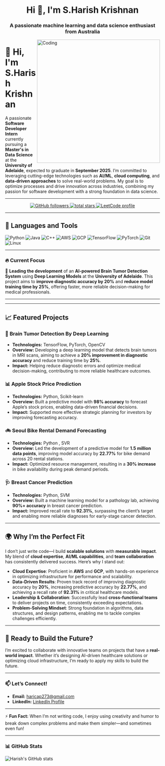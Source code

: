 <h1 align="center">Hi 👋, I'm S.Harish Krishnan</h1>
<h3 align="center">A passionate machine learning and data science enthusiast from Australia</h3>
<img align="right" alt="Coding" width="400" src="https://cdn.dribbble.com/users/1162077/screenshots/3848914/programmer.gif">


# 👋 Hi, I'm S.Harish Krishnan

A passionate **Software Developer Intern** currently pursuing a **Master's in Data Science** at the **University of Adelaide**, expected to graduate in **September 2025**. I’m committed to leveraging cutting-edge technologies such as **AI/ML**, **cloud computing**, and **data-driven approaches** to solve real-world problems. My goal is to optimize processes and drive innovation across industries, combining my passion for software development with a strong foundation in data science.

---

<p align="center">
   <a href="https://github.com/coderharry1?tab=followers">
      <img alt="GitHub followers" title="Follow me on GitHub" src="https://img.shields.io/github/followers/coderharry1?color=236ad3&labelColor=1155ba&style=for-the-badge&logo=github&label=Follow&logoColor=white"/>
   </a>
   <a href="https://github.com/coderharry1?tab=repositories">
      <img alt="total stars" title="Total stars on GitHub" src="https://img.shields.io/github/stars/coderharry1?color=55960c&style=for-the-badge&labelColor=488207&logo=star"/>
   </a>
   <a href="https://leetcode.com/u/coderharry1/">
      <img alt="LeetCode profile" title="Check out my LeetCode" src="https://img.shields.io/badge/LeetCode-Active-orange?style=for-the-badge&logo=leetcode"/>
   </a>
</p>

---

## 🧰 **Languages and Tools**

<p align="left">
   <img alt="Python" src="https://img.shields.io/badge/-Python-3776AB?style=for-the-badge&logo=python&logoColor=white" />
   <img alt="Java" src="https://img.shields.io/badge/-Java-007396?style=for-the-badge&logo=java&logoColor=white" />
   <img alt="C++" src="https://img.shields.io/badge/-C++-00599C?style=for-the-badge&logo=cplusplus&logoColor=white" />
   <img alt="AWS" src="https://img.shields.io/badge/-AWS-232F3E?style=for-the-badge&logo=amazon-aws&logoColor=white" />
   <img alt="GCP" src="https://img.shields.io/badge/-Google%20Cloud-4285F4?style=for-the-badge&logo=google-cloud&logoColor=white" />
   <img alt="TensorFlow" src="https://img.shields.io/badge/-TensorFlow-FF6F00?style=for-the-badge&logo=tensorflow&logoColor=white" />
   <img alt="PyTorch" src="https://img.shields.io/badge/-PyTorch-EE4C2C?style=for-the-badge&logo=pytorch&logoColor=white" />
   <img alt="Git" src="https://img.shields.io/badge/-Git-F05032?style=for-the-badge&logo=git&logoColor=white" />
   <img alt="Linux" src="https://img.shields.io/badge/-Linux-FCC624?style=for-the-badge&logo=linux&logoColor=black" />
</p>

---

### 🔥 **Current Focus**

🔬 **Leading the development** of an **AI-powered Brain Tumor Detection System** using **Deep Learning Models** at the **University of Adelaide**. This project aims to **improve diagnostic accuracy by 20%** and **reduce model training time by 25%**, offering faster, more reliable decision-making for medical professionals.

---


---

## 📈 **Featured Projects**

### 🧠 **Brain Tumor Detection By Deep Learning**
- **Technologies:** TensorFlow, PyTorch, OpenCV  
- **Overview:** Developing a deep learning model that detects brain tumors in MRI scans, aiming to achieve a **20% improvement in diagnostic accuracy** and reduce training time by **25%**.  
- **Impact:** Helping reduce diagnostic errors and optimize medical decision-making, contributing to more reliable healthcare outcomes.

### 📊 **Apple Stock Price Prediction**
- **Technologies:** Python, Scikit-learn  
- **Overview:** Built a predictive model with **98% accuracy** to forecast Apple’s stock prices, enabling data-driven financial decisions.  
- **Impact:** Supported more effective strategic planning for investors by improving forecasting accuracy.

### 🚲 **Seoul Bike Rental Demand Forecasting**
- **Technologies:** Python , SVR
- **Overview:** Led the development of a predictive model for **1.5 million data points**, improving model accuracy by **22.77%** for bike demand across 20 rental stations.  
- **Impact:** Optimized resource management, resulting in a **30% increase** in bike availability during peak demand periods.

### 🩺 **Breast Cancer Prediction**
- **Technologies:** Python, SVM  
- **Overview:** Built a machine learning model for a pathology lab, achieving **90%+ accuracy** in breast cancer prediction.  
- **Impact:** Improved recall rate to **92.31%**, surpassing the client’s target and enabling more reliable diagnoses for early-stage cancer detection.

---

## 🌍 **Why I’m the Perfect Fit**

I don’t just write code—I build **scalable solutions** with **measurable impact**. My blend of **cloud expertise**, **AI/ML capabilities**, and **team collaboration** has consistently delivered success. Here’s why I stand out:

- **Cloud Expertise**: Proficient in **AWS** and **GCP**, with hands-on experience in optimizing infrastructure for performance and scalability.
- **Data-Driven Results**: Proven track record of improving diagnostic accuracy by **20%**, increasing predictive accuracy by **22.77%**, and achieving a recall rate of **92.31%** in critical healthcare models.
- **Leadership & Collaboration**: Successfully lead **cross-functional teams** to deliver projects on time, consistently exceeding expectations.
- **Problem-Solving Mindset**: Strong foundation in algorithms, data structures, and design patterns, enabling me to tackle complex challenges efficiently.

---

## 🚀 **Ready to Build the Future?**

I’m excited to collaborate with innovative teams on projects that have a **real-world impact**. Whether it’s designing AI-driven healthcare solutions or optimizing cloud infrastructure, I’m ready to apply my skills to build the future.

---

### 📫 **Let’s Connect!**

- **Email:** [haricap273@gmail.com](mailto:haricap273@gmail.com)  
- **LinkedIn:** [LinkedIn Profile](https://www.linkedin.com/in/harishkds)

---

⚡ **Fun Fact:** When I’m not writing code, I enjoy using creativity and humor to break down complex problems and make them simpler—and sometimes even fun!

---

### 📊 **GitHub Stats**

![Harish's GitHub stats](https://github-readme-stats.vercel.app/api?username=coderharry1&show_icons=true&theme=radical)

